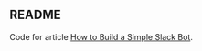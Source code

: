 ## README

Code for article [How to Build a Simple Slack Bot](http://pybit.es/simple-chatbot.html).
